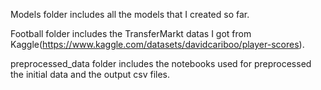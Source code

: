 Models folder includes all the models that I created so far.

Football folder includes the TransferMarkt datas I got from Kaggle(https://www.kaggle.com/datasets/davidcariboo/player-scores).

preprocessed_data folder includes the notebooks used for preprocessed the initial data and the output csv files.
